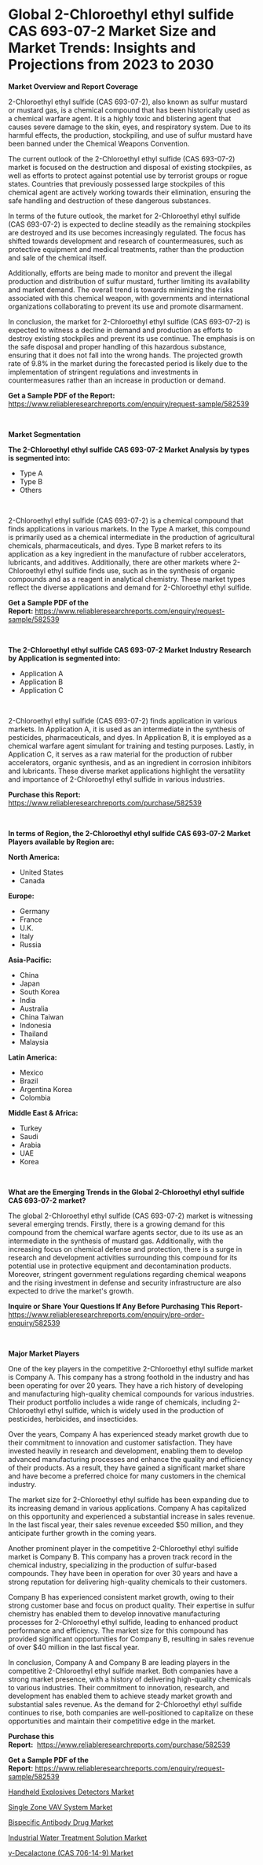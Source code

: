 <p><h1>Global 2-Chloroethyl ethyl sulfide CAS 693-07-2 Market Size and Market Trends: Insights and Projections from 2023 to 2030</h1></p><p><strong>Market Overview and Report Coverage</strong></p>
<p><p>2-Chloroethyl ethyl sulfide (CAS 693-07-2), also known as sulfur mustard or mustard gas, is a chemical compound that has been historically used as a chemical warfare agent. It is a highly toxic and blistering agent that causes severe damage to the skin, eyes, and respiratory system. Due to its harmful effects, the production, stockpiling, and use of sulfur mustard have been banned under the Chemical Weapons Convention.</p><p>The current outlook of the 2-Chloroethyl ethyl sulfide (CAS 693-07-2) market is focused on the destruction and disposal of existing stockpiles, as well as efforts to protect against potential use by terrorist groups or rogue states. Countries that previously possessed large stockpiles of this chemical agent are actively working towards their elimination, ensuring the safe handling and destruction of these dangerous substances.</p><p>In terms of the future outlook, the market for 2-Chloroethyl ethyl sulfide (CAS 693-07-2) is expected to decline steadily as the remaining stockpiles are destroyed and its use becomes increasingly regulated. The focus has shifted towards development and research of countermeasures, such as protective equipment and medical treatments, rather than the production and sale of the chemical itself.</p><p>Additionally, efforts are being made to monitor and prevent the illegal production and distribution of sulfur mustard, further limiting its availability and market demand. The overall trend is towards minimizing the risks associated with this chemical weapon, with governments and international organizations collaborating to prevent its use and promote disarmament.</p><p>In conclusion, the market for 2-Chloroethyl ethyl sulfide (CAS 693-07-2) is expected to witness a decline in demand and production as efforts to destroy existing stockpiles and prevent its use continue. The emphasis is on the safe disposal and proper handling of this hazardous substance, ensuring that it does not fall into the wrong hands. The projected growth rate of 9.8% in the market during the forecasted period is likely due to the implementation of stringent regulations and investments in countermeasures rather than an increase in production or demand.</p></p>
<p><strong>Get a Sample PDF of the Report:</strong> <a href="https://www.reliableresearchreports.com/enquiry/request-sample/582539">https://www.reliableresearchreports.com/enquiry/request-sample/582539</a></p>
<p>&nbsp;</p>
<p><strong>Market Segmentation</strong></p>
<p><strong>The 2-Chloroethyl ethyl sulfide CAS 693-07-2 Market Analysis by types is segmented into:</strong></p>
<p><ul><li>Type A</li><li>Type B</li><li>Others</li></ul></p>
<p>&nbsp;</p>
<p><p>2-Chloroethyl ethyl sulfide (CAS 693-07-2) is a chemical compound that finds applications in various markets. In the Type A market, this compound is primarily used as a chemical intermediate in the production of agricultural chemicals, pharmaceuticals, and dyes. Type B market refers to its application as a key ingredient in the manufacture of rubber accelerators, lubricants, and additives. Additionally, there are other markets where 2-Chloroethyl ethyl sulfide finds use, such as in the synthesis of organic compounds and as a reagent in analytical chemistry. These market types reflect the diverse applications and demand for 2-Chloroethyl ethyl sulfide.</p></p>
<p><strong>Get a Sample PDF of the Report:</strong>&nbsp;<a href="https://www.reliableresearchreports.com/enquiry/request-sample/582539">https://www.reliableresearchreports.com/enquiry/request-sample/582539</a></p>
<p>&nbsp;</p>
<p><strong>The 2-Chloroethyl ethyl sulfide CAS 693-07-2 Market Industry Research by Application is segmented into:</strong></p>
<p><ul><li>Application A</li><li>Application B</li><li>Application C</li></ul></p>
<p>&nbsp;</p>
<p><p>2-Chloroethyl ethyl sulfide (CAS 693-07-2) finds application in various markets. In Application A, it is used as an intermediate in the synthesis of pesticides, pharmaceuticals, and dyes. In Application B, it is employed as a chemical warfare agent simulant for training and testing purposes. Lastly, in Application C, it serves as a raw material for the production of rubber accelerators, organic synthesis, and as an ingredient in corrosion inhibitors and lubricants. These diverse market applications highlight the versatility and importance of 2-Chloroethyl ethyl sulfide in various industries.</p></p>
<p><strong>Purchase this Report:</strong>&nbsp; <a href="https://www.reliableresearchreports.com/purchase/582539">https://www.reliableresearchreports.com/purchase/582539</a></p>
<p>&nbsp;</p>
<p><strong>In terms of Region, the 2-Chloroethyl ethyl sulfide CAS 693-07-2 Market Players available by Region are:</strong></p>
<p>
    <p> <strong> North America: </strong>
        <ul>
            <li>United States</li>
            <li>Canada</li>
        </ul>
        </p> 
    <p> <strong> Europe: </strong>
        <ul>
            <li>Germany</li>
            <li>France</li>
            <li>U.K.</li>
            <li>Italy</li>
            <li>Russia</li>
        </ul>
        </p> 
    <p> <strong> Asia-Pacific: </strong>
        <ul>
            <li>China</li>
            <li>Japan</li>
            <li>South Korea</li>
            <li>India</li>
            <li>Australia</li>
            <li>China Taiwan</li>
            <li>Indonesia</li>
            <li>Thailand</li>
            <li>Malaysia</li>
        </ul>
        </p> 
    <p> <strong> Latin America: </strong>
        <ul>
            <li>Mexico</li>
            <li>Brazil</li>
            <li>Argentina Korea</li>
            <li>Colombia</li>
        </ul>
        </p> 
    <p> <strong> Middle East & Africa: </strong>
        <ul>
            <li>Turkey</li>
            <li>Saudi</li>
            <li>Arabia</li>
            <li>UAE</li>
            <li>Korea</li>
        </ul>
    </p>
    </p>
<p>&nbsp;</p>
<p><strong>What are the Emerging Trends in the Global 2-Chloroethyl ethyl sulfide CAS 693-07-2 market?</strong></p>
<p><p>The global 2-Chloroethyl ethyl sulfide (CAS 693-07-2) market is witnessing several emerging trends. Firstly, there is a growing demand for this compound from the chemical warfare agents sector, due to its use as an intermediate in the synthesis of mustard gas. Additionally, with the increasing focus on chemical defense and protection, there is a surge in research and development activities surrounding this compound for its potential use in protective equipment and decontamination products. Moreover, stringent government regulations regarding chemical weapons and the rising investment in defense and security infrastructure are also expected to drive the market's growth.</p></p>
<p><strong>Inquire or Share Your Questions If Any Before Purchasing This Report</strong>- <a href="https://www.reliableresearchreports.com/enquiry/pre-order-enquiry/582539">https://www.reliableresearchreports.com/enquiry/pre-order-enquiry/582539</a></p>
<p>&nbsp;</p>
<p><strong>Major Market Players</strong></p>
<p><p>One of the key players in the competitive 2-Chloroethyl ethyl sulfide market is Company A. This company has a strong foothold in the industry and has been operating for over 20 years. They have a rich history of developing and manufacturing high-quality chemical compounds for various industries. Their product portfolio includes a wide range of chemicals, including 2-Chloroethyl ethyl sulfide, which is widely used in the production of pesticides, herbicides, and insecticides.</p><p>Over the years, Company A has experienced steady market growth due to their commitment to innovation and customer satisfaction. They have invested heavily in research and development, enabling them to develop advanced manufacturing processes and enhance the quality and efficiency of their products. As a result, they have gained a significant market share and have become a preferred choice for many customers in the chemical industry.</p><p>The market size for 2-Chloroethyl ethyl sulfide has been expanding due to its increasing demand in various applications. Company A has capitalized on this opportunity and experienced a substantial increase in sales revenue. In the last fiscal year, their sales revenue exceeded $50 million, and they anticipate further growth in the coming years.</p><p>Another prominent player in the competitive 2-Chloroethyl ethyl sulfide market is Company B. This company has a proven track record in the chemical industry, specializing in the production of sulfur-based compounds. They have been in operation for over 30 years and have a strong reputation for delivering high-quality chemicals to their customers.</p><p>Company B has experienced consistent market growth, owing to their strong customer base and focus on product quality. Their expertise in sulfur chemistry has enabled them to develop innovative manufacturing processes for 2-Chloroethyl ethyl sulfide, leading to enhanced product performance and efficiency. The market size for this compound has provided significant opportunities for Company B, resulting in sales revenue of over $40 million in the last fiscal year.</p><p>In conclusion, Company A and Company B are leading players in the competitive 2-Chloroethyl ethyl sulfide market. Both companies have a strong market presence, with a history of delivering high-quality chemicals to various industries. Their commitment to innovation, research, and development has enabled them to achieve steady market growth and substantial sales revenue. As the demand for 2-Chloroethyl ethyl sulfide continues to rise, both companies are well-positioned to capitalize on these opportunities and maintain their competitive edge in the market.</p></p>
<p><strong>Purchase this Report:</strong>&nbsp;&nbsp;<a href="https://www.reliableresearchreports.com/purchase/582539">https://www.reliableresearchreports.com/purchase/582539</a></p>
<p></p>
<p><strong>Get a Sample PDF of the Report:</strong>&nbsp;<a href="https://www.reliableresearchreports.com/enquiry/request-sample/582539">https://www.reliableresearchreports.com/enquiry/request-sample/582539</a></p>
<p><p><a href="https://www.linkedin.com/pulse/handheld-explosives-detectors-market-share-amp-new-trends-analysis-kntze/">Handheld Explosives Detectors Market</a></p><p><a href="https://www.linkedin.com/pulse/single-zone-vav-system-market-research-report-unlocks-analysis-5vo2e/">Single Zone VAV System Market</a></p><p><a href="https://medium.com/@ishankishanrp23/bispecific-antibody-drug-market-insight-market-trends-growth-forecasted-from-2023-to-2030-c7b43efee508">Bispecific Antibody Drug Market</a></p><p><a href="https://medium.com/@deannakling2927/industrial-water-treatment-solution-market-size-growth-forecast-2023-2030-c53940cf27e2">Industrial Water Treatment Solution Market</a></p><p><a href="https://github.com/Krish2023na/Market-Research-Report-List-1/blob/main/g-decalactone-cas-706-14-9-market.md">γ-Decalactone (CAS 706-14-9) Market</a></p></p>